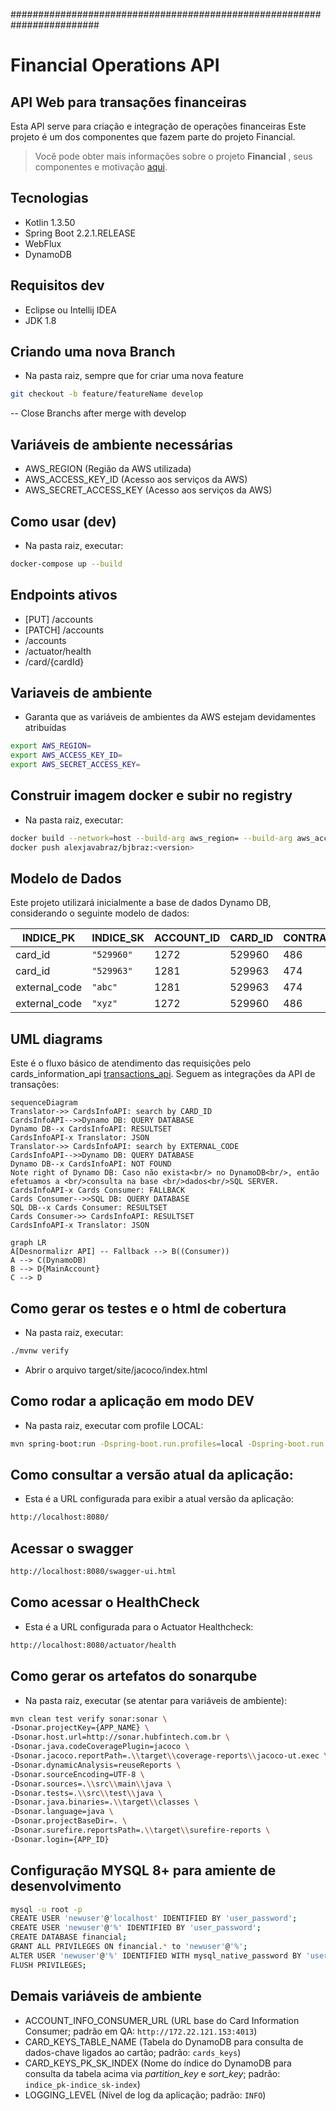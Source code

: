 ########################################################################
# Financial Operations API
## API Web para transações financeiras 
Esta API serve para criação e integração de operações financeiras
Este projeto é um dos componentes que fazem parte do projeto Financial.
> Você pode obter mais informações sobre o projeto  **Financial** , seus componentes e motivação [aqui](https://bitbucket.org/bjbraz_financial/transactions_api/src/master/).

## Tecnologias
- Kotlin 1.3.50
- Spring Boot 2.2.1.RELEASE
- WebFlux
- DynamoDB

## Requisitos dev
- Eclipse ou Intellij IDEA
- JDK 1.8

## Criando uma nova Branch
- Na pasta raiz, sempre que for criar uma nova feature
```bash
git checkout -b feature/featureName develop
```
-- Close Branchs after merge with develop


## Variáveis de ambiente necessárias

- AWS_REGION (Região da AWS utilizada)
- AWS_ACCESS_KEY_ID (Acesso aos serviços da AWS)
- AWS_SECRET_ACCESS_KEY (Acesso aos serviços da AWS)

## Como usar (dev)

- Na pasta raiz, executar:

```bash
docker-compose up --build
```

## Endpoints ativos
- [PUT] /accounts
- [PATCH] /accounts
- /accounts
- /actuator/health
- /card/{cardId}

## Variaveis de ambiente

- Garanta que as variáveis de ambientes da AWS estejam devidamentes atribuídas

```bash
export AWS_REGION=
export AWS_ACCESS_KEY_ID=
export AWS_SECRET_ACCESS_KEY=
```

## Construir imagem docker e subir no registry

- Na pasta raiz, executar:

```bash
docker build --network=host --build-arg aws_region= --build-arg aws_access_key_id= --build-arg aws_secret_access_key= -t alexjavabraz/bjbraz:<version> .
docker push alexjavabraz/bjbraz:<version>
```

## Modelo de Dados
Este projeto utilizará inicialmente a base de dados Dynamo DB, considerando o seguinte modelo de dados:

|INDICE_PK       |INDICE_SK|ACCOUNT_ID|CARD_ID|CONTRACT_ID|EXTERNAL_CODE|MAIN_ACCOUNT_ID|
|----------------|---------|----------|----------|----------|----------|----------|
|card_id|`"529960"`|1272|529960|486|`"xyz"`|846|
|card_id|`"529963"`|1281|529963|474|`"abc"`|780|
|external_code|`"abc"`|1281|529963|474|`"abc"`|780|
|external_code|`"xyz"`|1272|529960|486|`"xyz"`|846|

## UML diagrams

Este é o fluxo básico de atendimento das requisições pelo cards_information_api [transactions_api](https://bitbucket.org/bjbraz_financial/transactions_api/src/master/). Seguem as integrações da API de transações:

```mermaid
sequenceDiagram
Translator->> CardsInfoAPI: search by CARD_ID
CardsInfoAPI-->>Dynamo DB: QUERY DATABASE
Dynamo DB--x CardsInfoAPI: RESULTSET
CardsInfoAPI-x Translator: JSON
Translator->> CardsInfoAPI: search by EXTERNAL_CODE
CardsInfoAPI-->>Dynamo DB: QUERY DATABASE
Dynamo DB--x CardsInfoAPI: NOT FOUND
Note right of Dynamo DB: Caso não exista<br/> no DynamoDB<br/>, então efetuamos a <br/>consulta na base <br/>dados<br/>SQL SERVER.
CardsInfoAPI-x Cards Consumer: FALLBACK
Cards Consumer-->>SQL DB: QUERY DATABASE
SQL DB--x Cards Consumer: RESULTSET
Cards Consumer->> CardsInfoAPI: RESULTSET
CardsInfoAPI-x Translator: JSON

```

```mermaid
graph LR  
A[Desnormalizr API] -- Fallback --> B((Consumer))  
A --> C(DynamoDB)  
B --> D{MainAccount}  
C --> D
```


## Como gerar os testes e o html de cobertura

- Na pasta raiz, executar:

```bash
./mvnw verify
```

- Abrir o arquivo target/site/jacoco/index.html

## Como rodar a aplicação em modo DEV
- Na pasta raiz, executar com profile LOCAL:
```bash
mvn spring-boot:run -Dspring-boot.run.profiles=local -Dspring-boot.run.jvmArguments="-Xdebug -Xrunjdwp:transport=dt_socket,server=y,suspend=n,address=5005"
```

## Como consultar a versão atual da aplicação:
- Esta é a URL configurada para exibir a atual versão da aplicação:
```bash
http://localhost:8080/
```

## Acessar o swagger

```bash
http://localhost:8080/swagger-ui.html
```

## Como acessar o HealthCheck
- Esta é a URL configurada para o Actuator Healthcheck:
```bash
http://localhost:8080/actuator/health
```

## Como gerar os artefatos do sonarqube
- Na pasta raiz, executar (se atentar para variáveis de ambiente):
```bash
mvn clean test verify sonar:sonar \
-Dsonar.projectKey={APP_NAME} \
-Dsonar.host.url=http://sonar.hubfintech.com.br \
-Dsonar.java.codeCoveragePlugin=jacoco \
-Dsonar.jacoco.reportPath=.\\target\\coverage-reports\\jacoco-ut.exec \
-Dsonar.dynamicAnalysis=reuseReports \
-Dsonar.sourceEncoding=UTF-8 \
-Dsonar.sources=.\\src\\main\\java \
-Dsonar.tests=.\\src\\test\\java \
-Dsonar.java.binaries=.\\target\\classes \
-Dsonar.language=java \
-Dsonar.projectBaseDir=. \
-Dsonar.surefire.reportsPath=.\\target\\surefire-reports \
-Dsonar.login={APP_ID}
```

## Configuração MYSQL 8+ para amiente de desenvolvimento
```bash
mysql -u root -p
CREATE USER 'newuser'@'localhost' IDENTIFIED BY 'user_password';
CREATE USER 'newuser'@'%' IDENTIFIED BY 'user_password';
CREATE DATABASE financial;
GRANT ALL PRIVILEGES ON financial.* to 'newuser'@'%';
ALTER USER 'newuser'@'%' IDENTIFIED WITH mysql_native_password BY 'user_password';
FLUSH PRIVILEGES;
```

## Demais variáveis de ambiente

- ACCOUNT_INFO_CONSUMER_URL (URL base do Card Information Consumer; padrão em QA: `http://172.22.121.153:4013`)
- CARD_KEYS_TABLE_NAME (Tabela do DynamoDB para consulta de dados-chave ligados ao cartão; padrão: `cards_keys`)
- CARD_KEYS_PK_SK_INDEX (Nome do índice do DynamoDB para consulta da tabela acima via *partition_key* e *sort_key*; padrão: `indice_pk-indice_sk-index`)
- LOGGING_LEVEL (Nível de log da aplicação; padrão: `INFO`)
